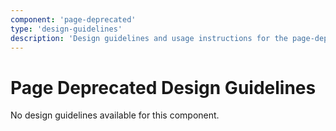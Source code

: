 ```yaml
---
component: 'page-deprecated'
type: 'design-guidelines'
description: 'Design guidelines and usage instructions for the page-deprecated component extracted from SKY UX documentation.'
---
```


# Page Deprecated Design Guidelines

No design guidelines available for this component.